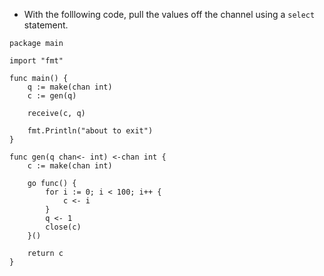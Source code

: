 - With the folllowing code, pull the values off the channel using a `select` statement.

```golang
package main

import "fmt"

func main() {
	q := make(chan int)
	c := gen(q)

	receive(c, q)

	fmt.Println("about to exit")
}

func gen(q chan<- int) <-chan int {
	c := make(chan int)

	go func() {
		for i := 0; i < 100; i++ {
			c <- i
		}
		q <- 1
		close(c)
	}()

	return c
}

```